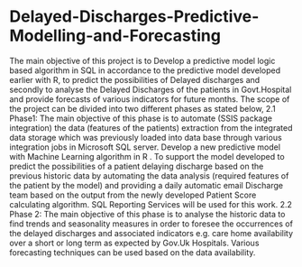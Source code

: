 # Delayed-Discharges-Predictive-Modelling-and-Forecasting
The main objective of this project is to Develop a predictive model logic based algorithm in SQL in accordance to the predictive model developed earlier with R, to predict the possibilities of Delayed discharges and secondly to analyse the Delayed Discharges of the patients in Govt.Hospital and provide forecasts of various indicators for future months.  The scope of the project can be divided into two different phases as stated below,  2.1 Phase1: The main objective of this phase is to automate (SSIS package integration) the data (features of the patients) extraction from the integrated data storage which was previously loaded into data base through various integration jobs in Microsoft SQL server. Develop a new predictive model with Machine Learning algorithm in R . To support the model developed to predict the possibilities of a patient delaying discharge based on the previous historic data by automating the data analysis (required features of the patient by the model) and providing a daily automatic email Discharge team based on the output from the newly developed Patient Score calculating algorithm.  SQL Reporting Services will be used for this work.  2.2 Phase 2: The main objective of this phase is to analyse the historic data to find trends and seasonality measures in order to foresee the occurrences of the delayed discharges and associated indicators e.g. care home availability over a short or long term as expected by Gov.Uk Hospitals.  Various forecasting techniques can be used based on the data availability. 
